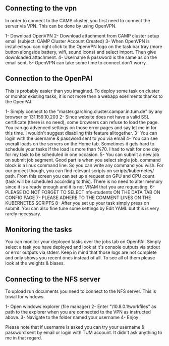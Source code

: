 ## Connecting to the vpn

In order to connect to the CAMP cluster, you first need to connect the server via VPN. This can be done by using OpenVPN.

1- Download OpenVPN
2- Download attachment from CAMP cluster setup email (subject: CAMP Cluster Account Created)
3- When OpenVPN is installed you can right click to the OpenVPN logo on the task bar tray (more button alongside battery, wifi, sound icons) and select import. Then give downloaded attachment.
4- Username & password is the same as on the email sent.
5- OpenVPN can take some time to connect don't worry.

## Connection to the OpenPAI

This is probably easier than you imagined. To deploy some task on cluster or monitor existing tasks, it is not more then a webapp exeriments thanks to the OpenPAI.

1- Simply connect to the "master.garching.cluster.campar.in.tum.de" by any browser or 131.159.10.203
2- Since website does not have a valid SSL certificate (there is no need), some browsers can refuse to load the page. You can go advenced settings on those error pages and say let me in for this time. I wouldn't suggest disabling this feature alltogether.
3- You can login with the username & password sent to you via email
4- You can see overall loads on the servers on the Home tab. Sometimes it gets hard to schedule your tasks if the load is more than %70. I had to wait for one day for my task to be scheduled in one occasion.
5- You can submit a new job on submit job segment. Good part is when you select single job, command block is a linux command line. So you can write any command you wish. For our project though, you can find relevant scripts on scripts/kubernetes/ path. From this screen you can set up a request on GPU and CPU count (task will be scheduled according to this). There is no need to alter memory since it is already enough and it is not VRAM that you are requesting.
6- PLEASE DO NOT FORGET TO SELECT nfs-students ON THE DATA TAB ON CONFIG PAGE
7- PLEASE ADHERE TO THE COMMENT LINES ON THE KUBERNETES SCRIPTS
8- After you set up your task simply press on submit. You can also fine tune some settings by Edit YAML but this is very rarely necessary.

## Monitoring the tasks

You can monitor your deployed tasks over the jobs tab on OpenPAI. Simply select a task you have deployed and look at it's console outputs via stdout or error outputs via stderr. Keep in mind that those logs are not complete and only shows you recent ones instead of all. To see all of them please look at the weights & biases.

## Connecting to the NFS server

To upload run documents you need to connect to the NFS server. This is trivial for windows.

1- Open windows explorer (file manager)
2- Enter "\\10.8.0.1\workfiles" as path to the explorer when you are connected to the VPN as instructed above.
3- Navigate to the folder named your username
4- Enjoy

Please note that if username is asked you can try your username & password sent by email or login with TUM account. It didn't ask anything to me in that regard.